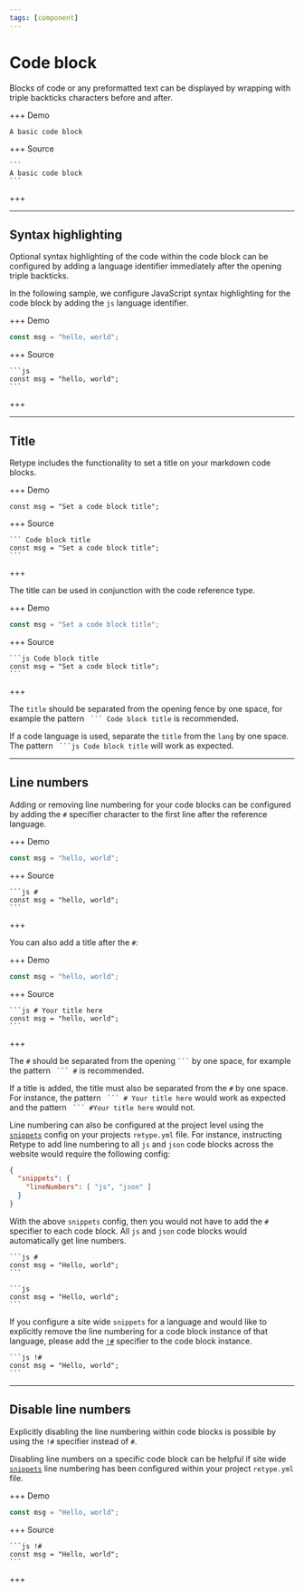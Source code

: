 ```yaml
---
tags: [component]
---
```

# Code block

Blocks of code or any preformatted text can be displayed by wrapping with triple backticks characters before and after.

+++ Demo
```
A basic code block
```
+++ Source
~~~
```
A basic code block
```
~~~
+++

---

## Syntax highlighting

Optional syntax highlighting of the code within the code block can be configured by adding a language identifier immediately after the opening triple backticks.

In the following sample, we configure JavaScript syntax highlighting for the code block by adding the `js` language identifier.

+++ Demo
```js
const msg = "hello, world";
```
+++ Source
~~~
```js
const msg = "hello, world";
```
~~~
+++

---

## Title

Retype includes the functionality to set a title on your markdown code blocks.

+++ Demo
``` Code block title
const msg = "Set a code block title";
```
+++ Source
~~~
``` Code block title
const msg = "Set a code block title";
```
~~~
+++

The title can be used in conjunction with the code reference type.

+++ Demo
```js Code block title
const msg = "Set a code block title";
```
+++ Source
~~~
```js Code block title
const msg = "Set a code block title";
```
~~~
+++

The `title` should be separated from the opening fence by one space, for example the pattern `` ``` Code block title`` is recommended.

If a code language is used, separate the `title` from the `lang` by one space. The pattern `` ```js Code block title`` will work as expected.

---

## Line numbers

Adding or removing line numbering for your code blocks can be configured by adding the `#` specifier character to the first line after the reference language.

+++ Demo
```js #
const msg = "hello, world";
```
+++ Source
~~~
```js #
const msg = "hello, world";
```
~~~
+++

You can also add a title after the `#`:

+++ Demo
```js # Your title here
const msg = "hello, world";
```
+++ Source
~~~
```js # Your title here
const msg = "hello, world";
```
~~~
+++

The `#` should be separated from the opening `` ``` `` by one space, for example the pattern  `` ``` #`` is recommended.

If a title is added, the title must also be separated from the `#` by one space. For instance, the pattern `` ``` # Your title here`` would work as expected and the pattern `` ``` #Your title here`` would not.

Line numbering can also be configured at the project level using the [`snippets`](../configuration/project.md#snippets) config on your projects `retype.yml` file. For instance, instructing Retype to add line numbering to all `js` and `json` code blocks across the website would require the following config:

```json Enable line numbering for js and json code blocks site wide
{
  "snippets": {
    "lineNumbers": [ "js", "json" ]
  }
}
```

With the above `snippets` config, then you would not have to add the `#` specifier to each code block. All `js` and `json` code blocks would automatically get line numbers.

~~~ Without `snippets` config
```js #
const msg = "Hello, world";
```
~~~

~~~ With `snippets` config
```js
const msg = "Hello, world";
```
~~~

If you configure a site wide `snippets` for a language and would like to explicitly remove the line numbering for a code block instance of that language, please add the [`!#`](#disable-line-numbers) specifier to the code block instance.

~~~ Remove line numbers if `snippets` config
```js !#
const msg = "Hello, world";
```
~~~

---

## Disable line numbers

Explicitly disabling the line numbering within code blocks is possible by using the `!#` specifier instead of `#`.

Disabling line numbers on a specific code block can be helpful if site wide [`snippets`](http://localhost:5000/configuration/project/#snippets) line numbering has been configured within your project `retype.yml` file.

+++ Demo
```js !#
const msg = "Hello, world";
```
+++ Source
~~~
```js !#
const msg = "Hello, world";
```
~~~
+++
